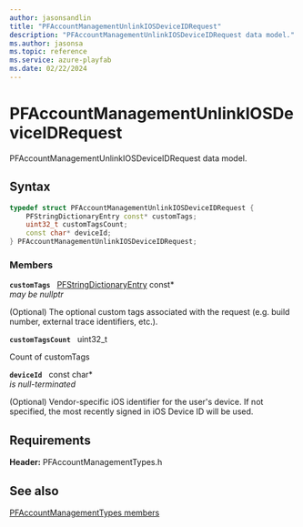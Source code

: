 ```yaml
---
author: jasonsandlin
title: "PFAccountManagementUnlinkIOSDeviceIDRequest"
description: "PFAccountManagementUnlinkIOSDeviceIDRequest data model."
ms.author: jasonsa
ms.topic: reference
ms.service: azure-playfab
ms.date: 02/22/2024
---
```


# PFAccountManagementUnlinkIOSDeviceIDRequest  

PFAccountManagementUnlinkIOSDeviceIDRequest data model.  

## Syntax  
  
```cpp
typedef struct PFAccountManagementUnlinkIOSDeviceIDRequest {  
    PFStringDictionaryEntry const* customTags;  
    uint32_t customTagsCount;  
    const char* deviceId;  
} PFAccountManagementUnlinkIOSDeviceIDRequest;  
```
  
### Members  
  
**`customTags`** &nbsp; [PFStringDictionaryEntry](../../pftypes/structs/pfstringdictionaryentry.md) const*  
*may be nullptr*  
  
(Optional) The optional custom tags associated with the request (e.g. build number, external trace identifiers, etc.).
  
**`customTagsCount`** &nbsp; uint32_t  
  
Count of customTags
  
**`deviceId`** &nbsp; const char*  
*is null-terminated*  
  
(Optional) Vendor-specific iOS identifier for the user's device. If not specified, the most recently signed in iOS Device ID will be used.
  
  
## Requirements  
  
**Header:** PFAccountManagementTypes.h
  
## See also  
[PFAccountManagementTypes members](../pfaccountmanagementtypes_members.md)  

  
  
